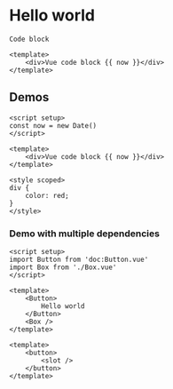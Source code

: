 # Hello world

```
Code block
```

```vue
<template>
    <div>Vue code block {{ now }}</div>
</template>
```

## Demos
```vue demo
<script setup>
const now = new Date()
</script>

<template>
    <div>Vue code block {{ now }}</div>
</template>

<style scoped>
div {
    color: red;
}
</style>
```

### Demo with multiple dependencies
```vue demo
<script setup>
import Button from 'doc:Button.vue'
import Box from './Box.vue'
</script>

<template>
    <Button>
        Hello world
    </Button>
    <Box />
</template>
```

```vue demo=Button.vue
<template>
    <button>
        <slot />
    </button>
</template>
```
